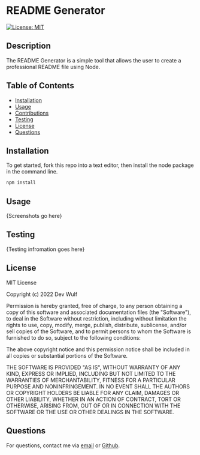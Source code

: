 # README Generator

[![License: MIT](https://img.shields.io/badge/License-MIT-yellow.svg)](https://opensource.org/licenses/MIT)

## Description

The README Generator is a simple tool that allows the user to create a professional README file using Node.

## Table of Contents

-   [Installation](#installation)
-   [Usage](#usage)
-   [Contributions](#contributions)
-   [Testing](#testing)
-   [License](#license)
-   [Questions](#questions)

## Installation

To get started, fork this repo into a text editor, then install the node package in the command line.

```bash
npm install
```

## Usage

{Screenshots go here}

## Testing

{Testing infromation goes here}

## License

MIT License

Copyright (c) 2022 Dev Wulf

Permission is hereby granted, free of charge, to any person obtaining a copy
of this software and associated documentation files (the "Software"), to deal
in the Software without restriction, including without limitation the rights
to use, copy, modify, merge, publish, distribute, sublicense, and/or sell
copies of the Software, and to permit persons to whom the Software is
furnished to do so, subject to the following conditions:

The above copyright notice and this permission notice shall be included in all
copies or substantial portions of the Software.

THE SOFTWARE IS PROVIDED "AS IS", WITHOUT WARRANTY OF ANY KIND, EXPRESS OR
IMPLIED, INCLUDING BUT NOT LIMITED TO THE WARRANTIES OF MERCHANTABILITY,
FITNESS FOR A PARTICULAR PURPOSE AND NONINFRINGEMENT. IN NO EVENT SHALL THE
AUTHORS OR COPYRIGHT HOLDERS BE LIABLE FOR ANY CLAIM, DAMAGES OR OTHER
LIABILITY, WHETHER IN AN ACTION OF CONTRACT, TORT OR OTHERWISE, ARISING FROM,
OUT OF OR IN CONNECTION WITH THE SOFTWARE OR THE USE OR OTHER DEALINGS IN THE
SOFTWARE.


## Questions

For questions, contact me via <a href="mailto:devinlwulf@gmail.com">email</a> or <a href="https://github.com/wulfsounds">Github</a>.

<!-- https://github.com/(profile) -->
